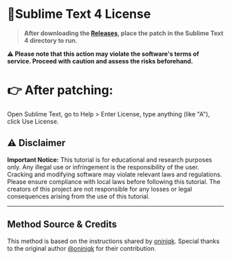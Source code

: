 # 📖Sublime Text 4 License

> **After downloading the [Releases](https://github.com/ZEERDEER/SublimeText4License/releases/tag/4200%2B), place the patch in the Sublime Text 4 directory to run.**

**⚠ Please note that this action may violate the software's terms of service. Proceed with caution and assess the risks beforehand.**


# 👉 After patching:
Open Sublime Text, go to Help > Enter License, type anything (like "A"), click Use License.

## ⚠️ Disclaimer
**Important Notice:** This tutorial is for educational and research purposes only. Any illegal use or infringement is the responsibility of the user. Cracking and modifying software may violate relevant laws and regulations. Please ensure compliance with local laws before following this tutorial. The creators of this project are not responsible for any losses or legal consequences arising from the use of this tutorial.

---

## Method Source & Credits

This method is based on the instructions shared by [oninjqk](https://gist.github.com/oninjqk/cf4b2ab3f1382c049569f95743794521). Special thanks to the original author [@oninjqk](https://gist.github.com/oninjqk) for their contribution.
